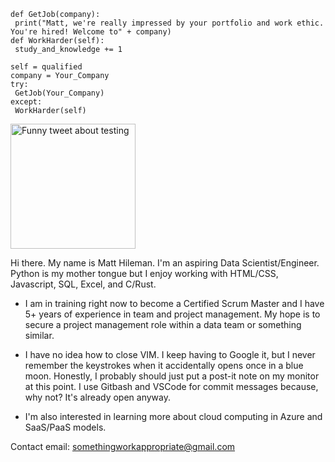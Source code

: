  ```pycon
def GetJob(company):
  print("Matt, we're really impressed by your portfolio and work ethic. You're hired! Welcome to" + company)  
def WorkHarder(self):
  study_and_knowledge += 1

self = qualified
company = Your_Company
try:
  GetJob(Your_Company)
except:
  WorkHarder(self)
 ```
<img alt="Funny tweet about testing" src=https://i.redd.it/63om2pbwk7a81.jpg width=200 height=200/>
 
Hi there. My name is Matt Hileman. I'm an aspiring Data Scientist/Engineer. Python is my mother tongue but I enjoy working with HTML/CSS, Javascript, SQL, Excel, and C/Rust.

- I am in training right now to become a Certified Scrum Master and I have 5+ years of experience in team and project management. My hope is to secure a project management role within a data team or something similar.

- I have no idea how to close VIM. I keep having to Google it, but I never remember the keystrokes when it accidentally opens once in a blue moon. Honestly, I probably should just put a post-it note on my monitor at this point. I use Gitbash and VSCode for commit messages because, why not? It's already open anyway.

- I'm also interested in learning more about cloud computing in Azure and SaaS/PaaS models.

Contact email: somethingworkappropriate@gmail.com
<!---
mhileman91/mhileman91 is a ✨ special ✨ repository because its `README.md` (this file) appears on your GitHub profile.
You can click the Preview link to take a look at your changes.
--->
